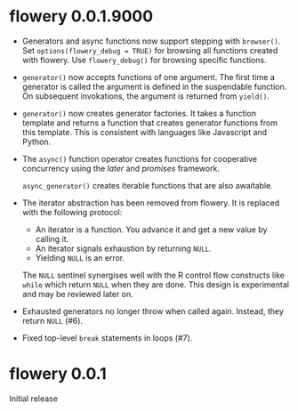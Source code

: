 
# flowery 0.0.1.9000

* Generators and async functions now support stepping with
  `browser()`. Set `options(flowery_debug = TRUE)` for browsing all
  functions created with flowery. Use `flowery_debug()` for browsing
  specific functions.

* `generator()` now accepts functions of one argument. The first time
  a generator is called the argument is defined in the suspendable
  function. On subsequent invokations, the argument is returned from
  `yield()`.

* `generator()` now creates generator factories. It takes a function
  template and returns a function that creates generator functions
  from this template. This is consistent with languages like
  Javascript and Python.

* The `async()` function operator creates functions for cooperative
  concurrency using the _later_ and _promises_ framework.

  `async_generator()` creates iterable functions that are also
  awaitable.

* The iterator abstraction has been removed from flowery. It is
  replaced with the following protocol:

  - An iterator is a function. You advance it and get a new value by
    calling it.
  - An iterator signals exhaustion by returning `NULL`.
  - Yielding `NULL` is an error.

  The `NULL` sentinel synergises well with the R control flow
  constructs like `while` which return `NULL` when they are done.
  This design is experimental and may be reviewed later on.

* Exhausted generators no longer throw when called again. Instead,
  they return `NULL` (#6).

* Fixed top-level `break` statements in loops (#7).


# flowery 0.0.1

Initial release

